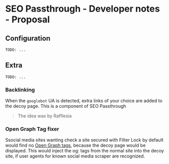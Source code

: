 # SEO Passthrough - Developer notes - Proposal

## Configuration

`TODO: ...`

## Extra

`TODO: ...`

### Backlinking

When the `googlebot` UA is detected, extra links of your choice are added to the decoy page. This is a component of SEO Passthrough

> The idea was by Rafflesia

### Open Graph Tag fixer

Ssocial media sites wanting check a site secured with Filter Lock by default would find no [Open Graph tags](https://ogp.me/), because the decoy page would be displayed. This would inject the og: tags from the normal site into the decoy site, if user agents for known social media scraper are recognized.
